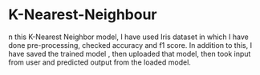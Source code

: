# K-Nearest-Neighbour
n this K-Nearest Neighbor model, I have used Iris dataset in which I have done pre-processing, checked accuracy and f1 score. In addition to this, I have saved the trained model , then uploaded that model, then took input from user and predicted output from the loaded model.
